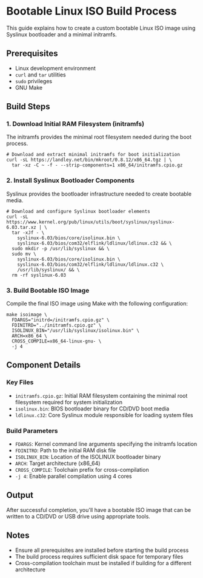 # Bootable Linux ISO Build Process

This guide explains how to create a custom bootable Linux ISO image using Syslinux bootloader and a minimal initramfs.

## Prerequisites

- Linux development environment
- `curl` and `tar` utilities
- `sudo` privileges
- GNU Make

## Build Steps

### 1. Download Initial RAM Filesystem (initramfs)

The initramfs provides the minimal root filesystem needed during the boot process.

```shell
# Download and extract minimal initramfs for boot initialization
curl -sL https://landley.net/bin/mkroot/0.8.12/x86_64.tgz | \
  tar -xz -C ~ -f - --strip-components=1 x86_64/initramfs.cpio.gz
```

### 2. Install Syslinux Bootloader Components

Syslinux provides the bootloader infrastructure needed to create bootable media.

```shell
# Download and configure Syslinux bootloader elements
curl -sL https://www.kernel.org/pub/linux/utils/boot/syslinux/syslinux-6.03.tar.xz | \
  tar -xJf - \
    syslinux-6.03/bios/core/isolinux.bin \
    syslinux-6.03/bios/com32/elflink/ldlinux/ldlinux.c32 && \
  sudo mkdir -p /usr/lib/syslinux && \
  sudo mv \
    syslinux-6.03/bios/core/isolinux.bin \
    syslinux-6.03/bios/com32/elflink/ldlinux/ldlinux.c32 \
    /usr/lib/syslinux/ && \
  rm -rf syslinux-6.03
```

### 3. Build Bootable ISO Image

Compile the final ISO image using Make with the following configuration:

```shell
make isoimage \
  FDARGS="initrd=/initramfs.cpio.gz" \
  FDINITRD="../initramfs.cpio.gz" \
  ISOLINUX_BIN="/usr/lib/syslinux/isolinux.bin" \
  ARCH=x86_64 \
  CROSS_COMPILE=x86_64-linux-gnu- \
  -j 4
```

## Component Details

### Key Files
- `initramfs.cpio.gz`: Initial RAM filesystem containing the minimal root filesystem required for system initialization
- `isolinux.bin`: BIOS bootloader binary for CD/DVD boot media
- `ldlinux.c32`: Core Syslinux module responsible for loading system files

### Build Parameters
- `FDARGS`: Kernel command line arguments specifying the initramfs location
- `FDINITRD`: Path to the initial RAM disk file
- `ISOLINUX_BIN`: Location of the ISOLINUX bootloader binary
- `ARCH`: Target architecture (x86_64)
- `CROSS_COMPILE`: Toolchain prefix for cross-compilation
- `-j 4`: Enable parallel compilation using 4 cores

## Output

After successful completion, you'll have a bootable ISO image that can be written to a CD/DVD or USB drive using appropriate tools.

## Notes
- Ensure all prerequisites are installed before starting the build process
- The build process requires sufficient disk space for temporary files
- Cross-compilation toolchain must be installed if building for a different architecture